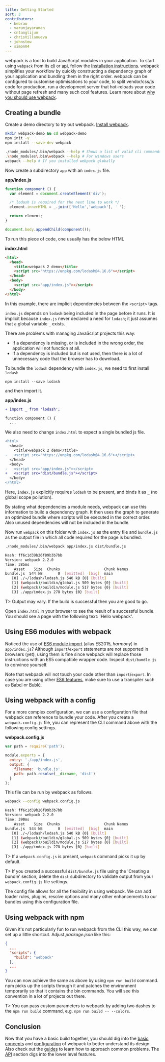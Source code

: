 ```yaml
---
title: Getting Started
sort: 3
contributors:
  - bebraw
  - varunjayaraman
  - cntanglijun
  - chrisVillanueva
  - johnstew
  - simon04
---
```


webpack is a tool to build JavaScript modules in your application. To start using `webpack` from its [cli](/api/cli) or [api](/api/node), follow the [Installation instructions](/guides/installation).
webpack simplifies your workflow by quickly constructing a dependency graph of your application and bundling them in the right order. webpack can be configured to customise optimisations to your code, to split vendor/css/js code for production, run a development server that hot-reloads your code without page refresh and many such cool features. Learn more about [why you should use webpack](/get-started/why-webpack).

## Creating a bundle

Create a demo directory to try out webpack. [Install webpack](/guides/installation).

```bash
mkdir webpack-demo && cd webpack-demo
npm init -y
npm install --save-dev webpack
```

```bash
./node_modules/.bin/webpack --help # Shows a list of valid cli commands
.\node_modules\.bin\webpack --help # For windows users
webpack --help # If you installed webpack globally
```

Now create a subdirectory `app` with an `index.js` file.

__app/index.js__

```javascript
function component () {
  var element = document.createElement('div');

  /* lodash is required for the next line to work */
  element.innerHTML = _.join(['Hello','webpack'], ' ');

  return element;
}

document.body.appendChild(component());
```

To run this piece of code, one usually has the below HTML

__index.html__

```html
<html>
  <head>
    <title>webpack 2 demo</title>
    <script src="https://unpkg.com/lodash@4.16.6"></script>
  </head>
  <body>
    <script src="app/index.js"></script>
  </body>
</html>
```

In this example, there are implicit dependencies between the `<script>` tags.

`index.js` depends on `lodash` being included in the page before it runs. It is implicit because `index.js` never declared a need for `lodash`; it just assumes that a global variable `_` exists.

There are problems with managing JavaScript projects this way:
  - If a dependency is missing, or is included in the wrong order, the application will not function at all.
  - If a dependency is included but is not used, then there is a lot of unnecessary code that the browser has to download.

To bundle the `lodash` dependency with `index.js`, we need to first install `lodash`

```
npm install --save lodash
```

and then import it.

__app/index.js__

```diff
+ import _ from 'lodash';

function component () {
  ...
```

We also need to change `index.html` to expect a single bundled js file.

```diff
<html>
  <head>
    <title>webpack 2 demo</title>
-   <script src="https://unpkg.com/lodash@4.16.6"></script>
  </head>
  <body>
-   <script src="app/index.js"></script>
+   <script src="dist/bundle.js"></script>
  </body>
</html>
```

Here, `index.js` explicitly requires `lodash` to be present, and binds it as `_` (no global scope pollution).

By stating what dependencies a module needs, webpack can use this information to build a dependency graph. It then uses the graph to generate an optimized bundle where scripts will be executed in the correct order. Also unused dependencies will not be included in the bundle.

Now run `webpack` on this folder with `index.js` as the entry file and `bundle.js` as the output file in which all code required for the page is bundled.

```bash
./node_modules/.bin/webpack app/index.js dist/bundle.js

Hash: ff6c1d39b26f89b3b7bb
Version: webpack 2.2.0
Time: 385ms
    Asset    Size  Chunks                    Chunk Names
bundle.js  544 kB       0  [emitted]  [big]  main
   [0] ./~/lodash/lodash.js 540 kB {0} [built]
   [1] (webpack)/buildin/global.js 509 bytes {0} [built]
   [2] (webpack)/buildin/module.js 517 bytes {0} [built]
   [3] ./app/index.js 278 bytes {0} [built]
```
T> Output may vary. If the build is successful then you are good to go.

Open `index.html` in your browser to see the result of a successful bundle.
You should see a page with the following text: 'Hello webpack'.

## Using ES6 modules with webpack

Noticed the use of [ES6 module import](https://developer.mozilla.org//en-US/docs/Web/JavaScript/Reference/Statements/import) (alias ES2015, *harmony*) in `app/index.js`? Although `import`/`export` statements are not supported in browsers (yet), using them is fine since webpack will replace those instructions with an ES5 compatible wrapper code. Inspect `dist/bundle.js` to convince yourself.

Note that webpack will not touch your code other than `import`/`export`. In case you are using other [ES6 features](http://es6-features.org/), make sure to use a transpiler such as [Babel](https://babeljs.io/) or [Bublé](https://buble.surge.sh/guide/).

## Using webpack with a config

For a more complex configuration, we can use a configuration file that webpack can reference to bundle your code. After you create a `webpack.config.js` file, you can represent the CLI command above
with the following config settings.

__webpack.config.js__
```javascript
var path = require('path');

module.exports = {
  entry: './app/index.js',
  output: {
    filename: 'bundle.js',
    path: path.resolve(__dirname, 'dist')
  }
};
```

This file can be run by webpack as follows.

```bash
webpack --config webpack.config.js

Hash: ff6c1d39b26f89b3b7bb
Version: webpack 2.2.0
Time: 390ms
    Asset    Size  Chunks                    Chunk Names
bundle.js  544 kB       0  [emitted]  [big]  main
   [0] ./~/lodash/lodash.js 540 kB {0} [built]
   [1] (webpack)/buildin/global.js 509 bytes {0} [built]
   [2] (webpack)/buildin/module.js 517 bytes {0} [built]
   [3] ./app/index.js 278 bytes {0} [built]
```

T> If a `webpack.config.js` is present, `webpack` command picks it up by default.

T> If you created a successful `dist/bundle.js` file using the 'Creating a bundle' section, delete the `dist` subdirectory to validate output from your `webpack.config.js` file settings.

The config file allows for all the flexibility in using webpack. We can add loader rules, plugins, resolve options and many other enhancements to our bundles using this configuration file.

## Using webpack with npm

Given it's not particularly fun to run webpack from the CLI this way, we can set up a little shortcut. Adjust *package.json* like this:

```json
{
  ...
  "scripts": {
    "build": "webpack"
  },
  ...
}
```

You can now achieve the same as above by using `npm run build` command. npm picks up the scripts through it and patches the environment temporarily so that it contains the bin commands. You will see this convention in a lot of projects out there.

T> You can pass custom parameters to webpack by adding two dashes to the `npm run build` command, e.g. `npm run build -- --colors`.

## Conclusion

Now that you have a basic build together, you should dig into the [basic concepts](/concepts) and [configuration](/configuration) of webpack to better understand its design. Also check out the [guides](/guides) to learn how to approach common problems. The [API](/api) section digs into the lower level features.
